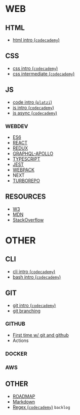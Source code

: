 # WEB

## HTML

- [html intro (`codecademy`)](https://www.codecademy.com/learn/learn-html)

## CSS

- [css intro (`codecademy`)](https://www.codecademy.com/learn/learn-css)
- [css intermediate (`codecademy`)](https://www.codecademy.com/learn/learn-intermediate-css)


## JS

- [code intro (`platzi`)](https://platzi.com/clases/programacion-basica/)
- [js intro (`codecademy`)](https://www.codecademy.com/learn/introduction-to-javascript)
- [js async (`codecademy`)](https://www.codecademy.com/learn/asynchronous-javascript)

### WEBDEV

- [ES6](http://es6-features.org/)
- [REACT](https://github.com/NicolasEzequielZulaicaRivera/WebDevTech/tree/react)
- [REDUX](https://github.com/NicolasEzequielZulaicaRivera/WebDevTech/tree/redux)
- [GRAPHQL-APOLLO](https://github.com/NicolasEzequielZulaicaRivera/WebDevTech/tree/graphql)
- [TYPESCRIPT](https://github.com/NicolasEzequielZulaicaRivera/WebDevTech/tree/typescript)
- [JEST]()
- [WEBPACK](https://www.youtube.com/watch?v=lziuNMk_8eQ)
- NEXT
- [TURBOREPO](https://turborepo.org/)

## RESOURCES

- [W3](https://www.w3schools.com/)
- [MDN](https://developer.mozilla.org/en-US/docs/Web)
- [StackOverflow](https://stackoverflow.com/)

# OTHER

## CLI

- [cli intro (`codecademy`)](https://www.codecademy.com/learn/learn-the-command-line)
- [bash intro (`codecademy`)](https://www.codecademy.com/learn/bash-scripting)

## GIT

- [git intro (`codecademy`)](https://www.codecademy.com/learn/learn-git)
- [git branching](https://learngitbranching.js.org/?locale=es_AR)

### GITHUB

- [First time w/ git and github](https://kbroman.org/github_tutorial/pages/first_time.html)
- Actions

### DOCKER

### AWS

## OTHER

- [ROADMAP](https://roadmap.sh/)
- [Markdown](https://www.markdownguide.org/)
- [Regex (`codecademy`)](https://www.codecademy.com/learn/introduction-to-regular-expressions) `backlog`
